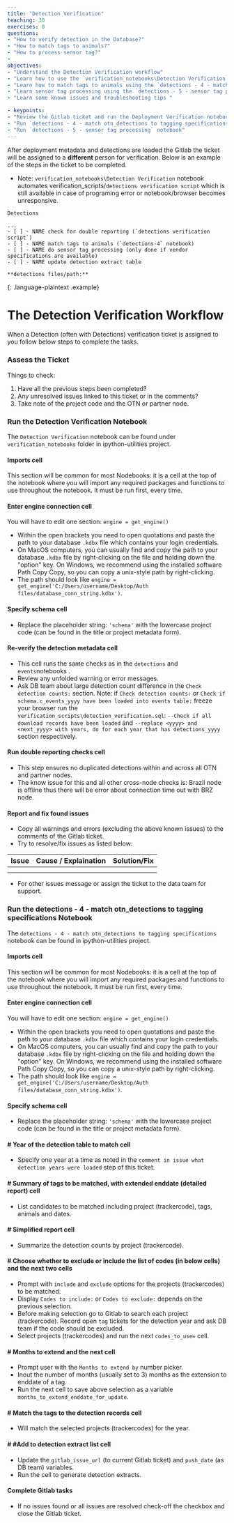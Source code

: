 ```yaml
---
title: "Detection Verification"
teaching: 30
exercises: 0
questions:
- "How to verify detection in the Database?"
- "How to match tags to animals?"
- "How to process sensor tag?"
- 
objectives:
- "Understand the Detection Verification workflow"
- "Learn how to use the `verification_notebooks\Detection Verification` notebook"
- "Learn how to match tags to animals using the `detections - 4 - match otn_detections to tagging specifications` notebook"
- "Learn sensor tag processing using the `detections - 5 - sensor tag processing` notebook"
- "Learn some known issues and troubleshooting tips "

- keypoints:
- "Review the Gitlab ticket and run the Deployment Verification notebook"
- "Run `detections - 4 - match otn_detections to tagging specifications` notebook"
- "Run `detections - 5 - sensor tag processing` notebook"
---
```


After deployment metadata and detections are loaded the Gitlab the ticket will be assigned to a **different** person for verification.
Below is an example of the steps in the ticket to be completed.
- Note: `verification_notebooks\Detection Verification` notebook automates verification_scripts/`detections verification script` 
which is still available in case of programing error or notebook/browser becomes unresponsive. 

~~~
Detections

...
- [ ] - NAME check for double reporting (`detections verification script`)
- [ ] - NAME match tags to animals (`detections-4` notebook)
- [ ] - NAME do sensor tag processing (only done if vendor specifications are available)
- [ ] - NAME update detection extract table

**detections files/path:**
~~~
{: .language-plaintext .example}


# The Detection Verification Workflow 
When a Detection (often with Detections) verification ticket is assigned to you follow below steps to complete the tasks.  

### Assess the Ticket

Things to check:

1. Have all the previous steps been completed?  
1. Any unresolved issues linked to this ticket or in the comments?
1. Take note of the project code and the OTN or partner node.   


### Run the Detection Verification Notebook

The `Detection Verification` notebook can be found under `verification_notebooks`
folder in ipython-utilities project.

#### Imports cell
This section will be common for most Nodebooks: it is a cell at the top of the notebook where you will import any required packages and functions to use throughout the notebook. It must be run first, every time.

#### Enter engine connection cell
You will have to edit one section: `engine = get_engine()`
- Within the open brackets you need to open quotations and paste the path to your database `.kdbx` file which contains your login credentials.
- On MacOS computers, you can usually find and copy the path to your database `.kdbx` file by right-clicking on the file and holding down the "option" key. On Windows, we recommend using the installed software Path Copy Copy, so you can copy a unix-style path by right-clicking.
- The path should look like `engine = get_engine('C:/Users/username/Desktop/Auth files/database_conn_string.kdbx')`.

#### Specify schema cell
- Replace the placeholder string: `'schema'` with the lowercase project code (can be found in the title or project metadata form).

#### Re-verify the detection metadata cell
- This cell runs the same checks as in the `detections` and `events`notebooks .
- Review any unfolded warning or error messages.
- Ask DB team about large detection count difference in the `Check detection counts:` section.
Note: if `Check detection counts:` or `Check if schema.c_events_yyyy have been loaded into events table:` freeze your browser
run the `verification_scripts\detection_verification.sql`: `--Check if all download records have been loaded` 
and `--replace <yyyy> and <next_yyyy> with years, do for each year that has detections_yyyy` section respectively.

#### Run double reporting checks cell
- This step ensures no duplicated detections within and across all OTN and partner nodes.
- The know issue for this and all other cross-node checks is: Brazil node is offline thus 
there will be error about connection time out with BRZ node.   

#### Report and fix found issues
- Copy all warnings and errors (excluding the above known issues) to the comments of the Gitlab ticket.
- Try to resolve/fix issues as listed below:

| Issue                                            | Cause / Explaination                                          | Solution/Fix                                        |
|--------------------------------------------------|---------------------------------------------------------------|-----------------------------------------------------|
|  |   |
|  | |  |

- For other issues message or assign the ticket to the data team for support. 


### Run the detections - 4 - match otn_detections to tagging specifications Notebook

The `detections - 4 - match otn_detections to tagging specifications` notebook can be found in ipython-utilities project.

#### Imports cell
This section will be common for most Nodebooks: it is a cell at the top of the notebook where you will import any required packages and functions to use throughout the notebook. It must be run first, every time.

#### Enter engine connection cell
You will have to edit one section: `engine = get_engine()`
- Within the open brackets you need to open quotations and paste the path to your database `.kdbx` file which contains your login credentials.
- On MacOS computers, you can usually find and copy the path to your database `.kdbx` file by right-clicking on the file and holding down the "option" key. On Windows, we recommend using the installed software Path Copy Copy, so you can copy a unix-style path by right-clicking.
- The path should look like `engine = get_engine('C:/Users/username/Desktop/Auth files/database_conn_string.kdbx')`.

#### Specify schema cell
- Replace the placeholder string: `'schema'` with the lowercase project code (can be found in the title or project metadata form).

#### # Year of the detection table to match cell
- Specify one year at a time as noted in the `comment in issue what detection years were loaded` step of this ticket.  

#### # Summary of tags to be matched, with extended enddate (detailed report) cell
- List candidates to be matched including project (trackercode), tags, animals and dates.

#### # Simplified report cell
- Summarize the detection counts by project (trackercode).

#### # Choose whether to exclude or include the list of codes (in below cells) and the next two cells
- Prompt with `include` and `exclude` options for the projects (trackercodes) to be matched.
- Display `Codes to include:` or `Codes to exclude:` depends on the previous selection.
- Before making selection go to Gitlab to search each project (trackercode). Record open `tag` tickets for the detection year 
and ask DB team if the code should be excluded. 
- Select projects (trackercodes) and run the next `codes_to_use=` cell.

#### # Months to extend and the next cell
- Prompt user with the `Months to extend by` number picker.
- Inout the number of months (usually set to 3) months as the extension to enddate of a tag.
- Run the next cell to save above selection as a variable `months_to_extend_enddate_for_update`. 

#### # Match the tags to the detection records cell
- Will match the selected projects (trackercodes) for the year.


#### # #Add to detection extract list cell
- Update the `gitlab_issue_url` (to current Gitlab ticket) and `push_date` (as DB team) variables.
- Run the cell to generate detection extracts.




#### Complete Gitlab tasks 

- If no issues found or all issues are resolved check-off the checkbox and close the Gitlab ticket.  

